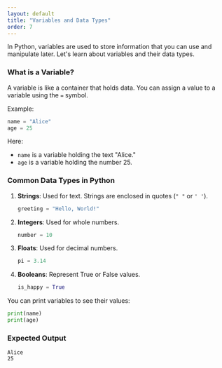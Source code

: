 ```yaml
---
layout: default
title: "Variables and Data Types"
order: 7
---
```


In Python, variables are used to store information that you can use and manipulate later. Let's learn about variables and their data types.

### What is a Variable?

A variable is like a container that holds data. You can assign a value to a variable using the `=` symbol.

Example:

```python
name = "Alice"
age = 25
```

Here:
- `name` is a variable holding the text "Alice."
- `age` is a variable holding the number 25.

### Common Data Types in Python

1. **Strings**: Used for text. Strings are enclosed in quotes (`" "` or `' '`).
   ```python
   greeting = "Hello, World!"
   ```

2. **Integers**: Used for whole numbers.
   ```python
   number = 10
   ```

3. **Floats**: Used for decimal numbers.
   ```python
   pi = 3.14
   ```

4. **Booleans**: Represent True or False values.
   ```python
   is_happy = True
   ```

You can print variables to see their values:

```python
print(name)
print(age)
```

### Expected Output

```plaintext
Alice
25
```